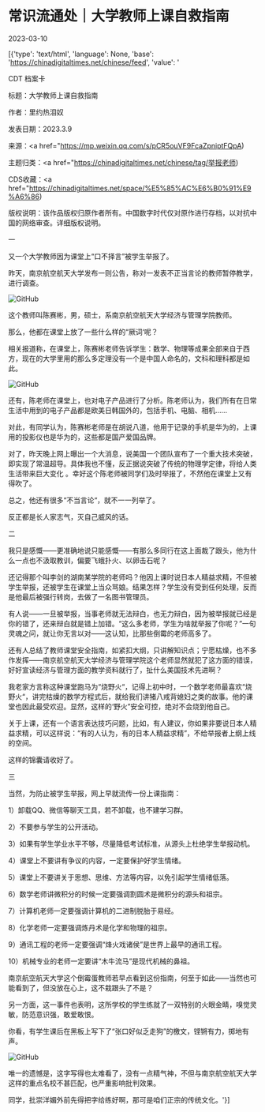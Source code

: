 # 常识流通处｜大学教师上课自救指南

2023-03-10

[{'type': 'text/html', 'language': None, 'base': 'https://chinadigitaltimes.net/chinese/feed', 'value': '

CDT 档案卡

标题：大学教师上课自救指南

作者：里约热泪奴

发表日期：2023.3.9

来源：<a href="https://mp.weixin.qq.com/s/pCR5ouVF9FcaZpniptFQpA)

主题归类：<a href="https://chinadigitaltimes.net/chinese/tag/举报老师)

CDS收藏：<a href="https://chinadigitaltimes.net/space/%E5%85%AC%E6%B0%91%E9%A6%86)

版权说明：该作品版权归原作者所有。中国数字时代仅对原作进行存档，以对抗中国的网络审查。详细版权说明。





一

又一个大学教师因为课堂上“口不择言”被学生举报了。

昨天，南京航空航天大学发布一则公告，称对一发表不正当言论的教师暂停教学，进行调查。

![GitHub](https://chinadigitaltimes.net/chinese/files/2023/03/post-693655-640b171458b6d.)

这个教师叫陈赛彬，男，硕士，系南京航空航天大学经济与管理学院教师。

那么，他都在课堂上放了一些什么样的“厥词‘呢？

相关报道称，在课堂上，陈赛彬老师告诉学生：数学、物理等成果全部来自于西方，现在的大学里用的那么多定理没有一个是中国人命名的，文科和理科都是如此。

![GitHub](https://chinadigitaltimes.net/chinese/files/2023/03/post-693655-640b17146bfe1.)

还有，陈老师在课堂上，也对电子产品进行了分析。陈老师认为，我们所有在日常生活中用到的电子产品都是欧美日韩国外的，包括手机、电脑、相机……

对此，有同学认为，陈赛彬老师是在胡说八道，他用于记录的手机是华为的，上课用的投影仪也是华为的，这些都是国产爱国品牌。

对了，昨天晚上网上曝出一个大消息，说美国一个团队宣布了一个重大技术突破，即实现了常温超导。具体我也不懂，反正据说突破了传统的物理学定律，将给人类生活带来巨大变化 。幸好这个陈老师被同学们及时举报了，不然他在课堂上又有得吹了。

总之，他还有很多“不当言论“，就不一一列举了。

反正都是长人家志气，灭自己威风的话。

二

我只是感慨——更准确地说只能感慨——有那么多同行在这上面裁了跟头，他为什么一点也不汲取教训，偏要飞蛾扑火、以卵击石呢？

还记得那个叫李剑的湖南某学院的老师吗？他因上课时说日本人精益求精，不但被学生举报，还被学生在课堂上当众骂娘。结果怎样？学生没有受到任何处理，反而是他最后被强行转岗，去做了一名图书管理员。

有人说——一旦被举报，当事老师就无法辩白，也无力辩白，因为被举报就已经是你的错了，还来辩白就是错上加错。“这么多老师，学生为啥就举报了你呢？”一句灵魂之问，就让你无言以对——这认知，比那些倒霉的老师高多了。

还有人总结了教师课堂安全指南，如紧扣大纲，只讲解知识点；宁愿枯燥，也不多作发挥——南京航空航天大学经济与管理学院这个老师显然就犯了这方面的错误，好好宣读经济与管理方面的教学资料就行了，扯什么美国技术先进啊？

我老家方言称这种课堂跑马为“烧野火“，记得上初中时，一个数学老师最喜欢“烧野火“，讲完枯燥的数学方程式后，就给我们讲猪八戒背媳妇之类的故事。他的课堂也因此最受欢迎。显然，这样的‘野火”安全可控，绝对不会烧到他自己。

关于上课，还有一个语言表达技巧问题，比如，有人建议，你如果非要说日本人精益求精，可以这样说：“有的人认为，有的日本人精益求精”，不给举报者上纲上线的空间。

这样的锦囊请收好了。

三

当然，为防止被学生举报，网上早就流传一份上课指南：

1）卸载QQ、微信等聊天工具，若不卸载，也不建学习群。

2）不要参与学生的公开活动。

3）如果有学生学业水平不够，尽量降低考试标准，从源头上杜绝学生举报动机。

4）课堂上不要讲有争议的内容，一定要保护好学生情绪。

5）课堂上不要讲关于思想、思维、方法等内容，以免引起学生情绪低落。

6）数学老师讲微积分的时候一定要强调割圆术是微积分的源头和祖宗。

7）计算机老师一定要强调计算机的二进制脱胎于易经。

8）化学老师一定要强调炼丹术是化学和物理的祖宗。

9）通讯工程的老师一定要强调“烽火戏诸侯”是世界上最早的通讯工程。

10）机械专业的老师一定要讲“木牛流马”是现代机械的鼻祖。

南京航空航天大学这个倒霉蛋教师若早点看到这份指南，何至于如此——当然也可能看到了，但没放在心上，这不栽跟头了不是？

另一方面，这一事件也表明，这所学校的学生练就了一双特别的火眼金睛，嗅觉灵敏，防范意识强，敢爱敢恨。

你看，有学生课后在黑板上写下了“张口好似乏走狗”的檄文，铿锵有力，掷地有声。

![GitHub](https://chinadigitaltimes.net/chinese/files/2023/03/post-693655-640b1714784e0.)

唯一的遗憾是，这字写得也太难看了，没有一点精气神，不但与南京航空航天大学这样的重点名校不甚匹配，也严重影响批判效果。

同学，批崇洋媚外前先得把字给练好啊，那可是咱们正宗的传统文化。'}]